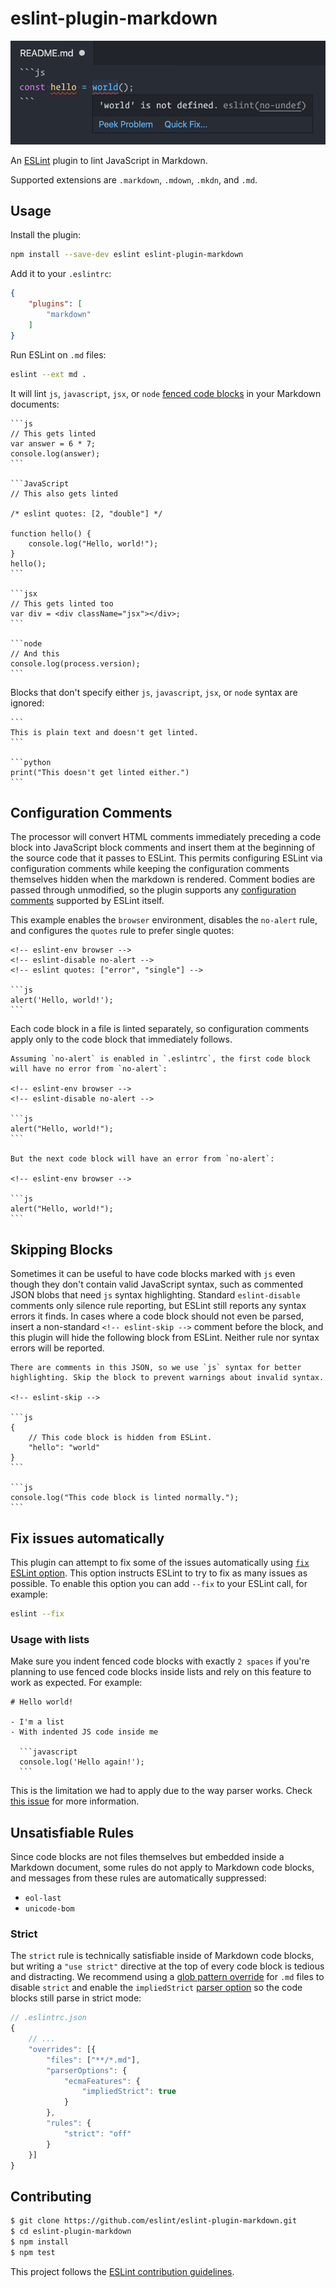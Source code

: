 # eslint-plugin-markdown

![Screenshot](screenshot.png)

An [ESLint](http://eslint.org/) plugin to lint JavaScript in Markdown.

Supported extensions are `.markdown`, `.mdown`, `.mkdn`, and `.md`.

## Usage

Install the plugin:

```sh
npm install --save-dev eslint eslint-plugin-markdown
```

Add it to your `.eslintrc`:

```json
{
    "plugins": [
        "markdown"
    ]
}
```

Run ESLint on `.md` files:

```sh
eslint --ext md .
```

It will lint `js`, `javascript`, `jsx`, or `node` [fenced code blocks](https://help.github.com/articles/github-flavored-markdown/#fenced-code-blocks) in your Markdown documents:

    ```js
    // This gets linted
    var answer = 6 * 7;
    console.log(answer);
    ```

    ```JavaScript
    // This also gets linted

    /* eslint quotes: [2, "double"] */

    function hello() {
        console.log("Hello, world!");
    }
    hello();
    ```

    ```jsx
    // This gets linted too
    var div = <div className="jsx"></div>;
    ```

    ```node
    // And this
    console.log(process.version);
    ```

Blocks that don't specify either `js`, `javascript`, `jsx`, or `node` syntax are ignored:

    ```
    This is plain text and doesn't get linted.
    ```

    ```python
    print("This doesn't get linted either.")
    ```

## Configuration Comments

The processor will convert HTML comments immediately preceding a code block into JavaScript block comments and insert them at the beginning of the source code that it passes to ESLint. This permits configuring ESLint via configuration comments while keeping the configuration comments themselves hidden when the markdown is rendered. Comment bodies are passed through unmodified, so the plugin supports any [configuration comments](http://eslint.org/docs/user-guide/configuring) supported by ESLint itself.

This example enables the `browser` environment, disables the `no-alert` rule, and configures the `quotes` rule to prefer single quotes:

    <!-- eslint-env browser -->
    <!-- eslint-disable no-alert -->
    <!-- eslint quotes: ["error", "single"] -->

    ```js
    alert('Hello, world!');
    ```

Each code block in a file is linted separately, so configuration comments apply only to the code block that immediately follows.

    Assuming `no-alert` is enabled in `.eslintrc`, the first code block will have no error from `no-alert`:

    <!-- eslint-env browser -->
    <!-- eslint-disable no-alert -->

    ```js
    alert("Hello, world!");
    ```

    But the next code block will have an error from `no-alert`:

    <!-- eslint-env browser -->

    ```js
    alert("Hello, world!");
    ```

## Skipping Blocks

Sometimes it can be useful to have code blocks marked with `js` even though they don't contain valid JavaScript syntax, such as commented JSON blobs that need `js` syntax highlighting. Standard `eslint-disable` comments only silence rule reporting, but ESLint still reports any syntax errors it finds. In cases where a code block should not even be parsed, insert a non-standard `<!-- eslint-skip -->` comment before the block, and this plugin will hide the following block from ESLint. Neither rule nor syntax errors will be reported.

    There are comments in this JSON, so we use `js` syntax for better
    highlighting. Skip the block to prevent warnings about invalid syntax.

    <!-- eslint-skip -->

    ```js
    {
        // This code block is hidden from ESLint.
        "hello": "world"
    }
    ```

    ```js
    console.log("This code block is linted normally.");
    ```
    
## Fix issues automatically

This plugin can attempt to fix some of the issues automatically using [`fix` ESLint option](https://eslint.org/docs/user-guide/command-line-interface#fixing-problems). This option instructs ESLint to try to fix as many issues as possible. To enable this option you can add `--fix` to your ESLint call, for example: 

```bash
eslint --fix
```

### Usage with lists

Make sure you indent fenced code blocks with exactly `2 spaces` if you're planning to use fenced code blocks inside lists and rely on this feature to work as expected. For example:

    # Hello world!
    
    - I'm a list
    - With indented JS code inside me
    
      ```javascript
      console.log('Hello again!');
      ```

This is the limitation we had to apply due to the way parser works. Check [this issue](https://github.com/remarkjs/remark/issues/340) for more information.

## Unsatisfiable Rules

Since code blocks are not files themselves but embedded inside a Markdown document, some rules do not apply to Markdown code blocks, and messages from these rules are automatically suppressed:

- `eol-last`
- `unicode-bom`

### Strict

The `strict` rule is technically satisfiable inside of Markdown code blocks, but writing a `"use strict"` directive at the top of every code block is tedious and distracting. We recommend using a [glob pattern override](https://eslint.org/docs/user-guide/configuring#configuration-based-on-glob-patterns) for `.md` files to disable `strict` and enable the `impliedStrict` [parser option](https://eslint.org/docs/user-guide/configuring#specifying-parser-options) so the code blocks still parse in strict mode:

```js
// .eslintrc.json
{
    // ...
    "overrides": [{
        "files": ["**/*.md"],
        "parserOptions": {
            "ecmaFeatures": {
                "impliedStrict": true
            }
        },
        "rules": {
            "strict": "off"
        }
    }]
}
```

## Contributing

```sh
$ git clone https://github.com/eslint/eslint-plugin-markdown.git
$ cd eslint-plugin-markdown
$ npm install
$ npm test
```

This project follows the [ESLint contribution guidelines](http://eslint.org/docs/developer-guide/contributing/).

